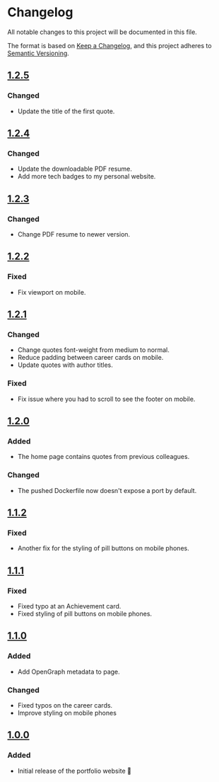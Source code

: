 # Changelog

All notable changes to this project will be documented in this file.

The format is based on [Keep a Changelog](https://keepachangelog.com/en/1.1.0/),
and this project adheres to [Semantic Versioning](https://semver.org/spec/v2.0.0.html).

## [1.2.5]

### Changed

- Update the title of the first quote.

## [1.2.4]

### Changed

- Update the downloadable PDF resume.
- Add more tech badges to my personal website.

## [1.2.3]

### Changed

- Change PDF resume to newer version.

## [1.2.2]

### Fixed

- Fix viewport on mobile.

## [1.2.1]

### Changed

- Change quotes font-weight from medium to normal.
- Reduce padding between career cards on mobile.
- Update quotes with author titles.

### Fixed

- Fix issue where you had to scroll to see the footer on mobile.

## [1.2.0]

### Added

- The home page contains quotes from previous colleagues.

### Changed

- The pushed Dockerfile now doesn't expose a port by default.

## [1.1.2]

### Fixed

- Another fix for the styling of pill buttons on mobile phones.

## [1.1.1]

### Fixed

- Fixed typo at an Achievement card.
- Fixed styling of pill buttons on mobile phones.

## [1.1.0]

### Added

- Add OpenGraph metadata to page.

### Changed

- Fixed typos on the career cards.
- Improve styling on mobile phones

## [1.0.0]

### Added

- Initial release of the portfolio website 🎉


[Unreleased]: https://github.com/JoostVisser/personal-website/compare/1.2.5...HEAD
[1.2.5]: https://github.com/JoostVisser/personal-website/tree/1.2.5
[1.2.4]: https://github.com/JoostVisser/personal-website/tree/1.2.4
[1.2.3]: https://github.com/JoostVisser/personal-website/tree/1.2.3
[1.2.2]: https://github.com/JoostVisser/personal-website/tree/1.2.2
[1.2.1]: https://github.com/JoostVisser/personal-website/tree/1.2.1
[1.2.0]: https://github.com/JoostVisser/personal-website/tree/1.2.0
[1.1.2]: https://github.com/JoostVisser/personal-website/tree/1.1.2
[1.1.1]: https://github.com/JoostVisser/personal-website/tree/1.1.1
[1.1.0]: https://github.com/JoostVisser/personal-website/tree/1.1.0
[1.0.0]: https://github.com/JoostVisser/personal-website/tree/1.0.0
